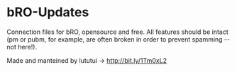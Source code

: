 # bRO-Updates
Connection files for bRO, opensource and free. All features should be intact (pm or pubm, for example, are often broken in order to prevent spamming -- not here!).


Made and manteined by lututui -> http://bit.ly/1Tm0xL2
